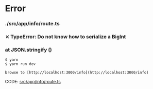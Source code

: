 # Error

### ./src/app/info/route.ts
### ⨯ TypeError: Do not know how to serialize a BigInt
###    at JSON.stringify (<anonymous>)

```
$ yarn
$ yarn run dev

browse to [http://localhost:3000/info](http://localhost:3000/info)
```

CODE: [src/app/info/route.ts](src/app/info/route.ts)

